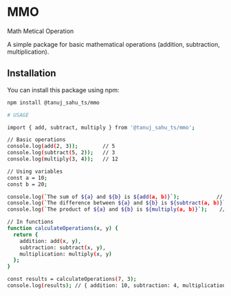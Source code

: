 # MMO
Math Metical Operation

A simple package for basic mathematical operations (addition, subtraction, multiplication).

## Installation

You can install this package using npm:

```sh
npm install @tanuj_sahu_ts/mmo

# USAGE 

import { add, subtract, multiply } from '@tanuj_sahu_ts/mmo';

// Basic operations
console.log(add(2, 3));        // 5
console.log(subtract(5, 2));   // 3
console.log(multiply(3, 4));   // 12

// Using variables
const a = 10;
const b = 20;

console.log(`The sum of ${a} and ${b} is ${add(a, b)}`);            // The sum of 10 and 20 is 30
console.log(`The difference between ${a} and ${b} is ${subtract(a, b)}`); // The difference between 10 and 20 is -10
console.log(`The product of ${a} and ${b} is ${multiply(a, b)}`);    // The product of 10 and 20 is 200

// In functions
function calculateOperations(x, y) {
  return {
    addition: add(x, y),
    subtraction: subtract(x, y),
    multiplication: multiply(x, y)
  };
}

const results = calculateOperations(7, 3);
console.log(results); // { addition: 10, subtraction: 4, multiplication: 21 }

